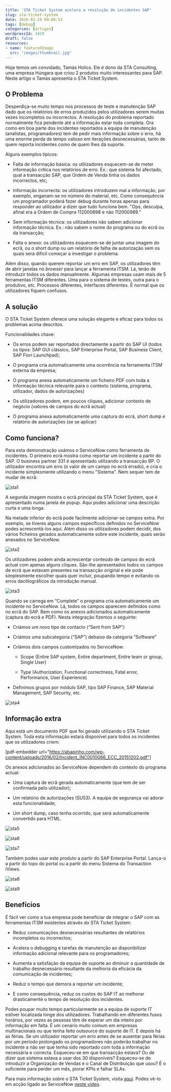 ```yaml
---
title: 'STA Ticket System acelera a resolução de incidentes SAP'
slug: sta-ticket-system
date: 2016-02-29 09:00:53
tags: [debug]
categories: [artigos]
wordpressId: 3429
draft: false
resources:
- name: featuredImage
  src: "images/thumbnail.jpg"
---
```

Hoje temos um convidado, Tamás Holics. Ele é dono da STA Consulting, uma empresa Húngara que criou 2 produtos muito interessantes para SAP. Neste artigo o Tamás apresenta o STA Ticket System.

## O Problema

Desperdiça-se muito tempo nos processos de teste e manutenção SAP dado que os relatórios de erros produzidos pelos utilizadores serem muitas vezes incompletos ou incorrectos. A resolução do problema reportado normalmente fica pendente até a informação estar toda completa. Ora como em boa parte dos incidentes reportados a equipa de manutenção (analistas, programadores) tem de pedir mais informação sobre o erro, há uma enorme perda de tempo valioso em iterações desnecessárias, tanto de quem reporta incidentes como de quem lhes dá suporte.

<!--more-->

Alguns exemplos típicos:

  * Falta de informação básica: os utilizadores esquecem-se de meter informação crítica nos relatórios de erro. Ex.: que sistema foi afectado, qual a transacção SAP, que Ordem de Venda tinha os dados incorrectos, etc;

  * Informação incorrecta: os utilizadores introduzem mal a informação, por exemplo, enganam-se no número do material, etc. Como consequência um programador poderá fazer debug durante horas apenas para responder ao utilizador a dizer que tudo funciona bem. "Ops, desculpa, afinal era a Ordem de Compra 112000898 e não 112000989."

  * Sem informação técnica: os utilizadores não sabem adicionar informação técnica. Ex.: não sabem o nome do programa ou do ecrã ou da transacção;

  * Falta o anexo: os utilizadores esquecem-se de juntar uma imagem do ecrã, ou o short dump ou um relatório de falha de autorização sem os quais será difícil começar a investigar o problema.

Além disso, quando querem reportar um erro em SAP, os utilizadores têm de abrir janelas no _browser_ para lançar a ferramenta ITSM. Lá, terão de introduzir todos os dados manualmente. Algumas empresas usam mais de 5 ferramentas ITSM diferentes. Uma para o sistema de testes, outra para o produtivo, etc. Processos diferentes, interfaces diferentes. É normal que os utilizadores fiquem confusos.

## A solução

O STA Ticket System oferece uma solução elegante e eficaz para todos os problemas acima descritos.

Funcionalidades chave:

  * Os erros podem ser reportados directamente a partir do SAP UI (todos os tipos: SAP GUI clássico, SAP Enterprise Portal, SAP Business Client, SAP Fiori Launchpad);

  * O programa cria automaticamente uma ocorrência na ferramenta ITSM externa da empresa;

  * O programa anexa automaticamente um ficheiro PDF com toda a informação técnica relevante para o contexto (sistema, programa, utilizador, dados de autorizações)

  * Os utilizadores podem, em poucos cliques, adicionar contexto de negócio (valores de campos do ecrã actual)

  * O programa anexa automaticamente uma captura do ecrã, short dump e relatório de autorizações (se se aplicar)

## Como funciona?

Para esta demonstração usámos o ServiceNow como ferramenta de incidentes. O primeiro ecrã mostra como reportar um incidente a partir do SAP. O business partner 331 é apresentado utilizando a transacção BP. O utilizador encontra um erro (o valor de um campo no ecrã errado), e cria o incidente simplesmente utilizando o menu "Sistema". Nem sequer tem de mudar de ecrã:

![sta1][1]

A segunda imagem mostra o ecrã principal da STA Ticket System, que é apresentado numa janela de popup. Aqui podes adicionar uma descrição curta e uma longa.

Na metade inferior do ecrã pode facilmente adicionar-se campos extra. Por exemplo, se tiveres alguns campos específicos definidos no ServiceNow podes acrescentá-los aqui. Além disso os utilizadores podem decidir, dos vários ficheiros gerados automaticamente sobre este incidente, quais serão anexados no ServiceNow.

![sta2][2]

Os utilizadores podem ainda acrescentar conteúdo de campos do ecrã actual com apenas alguns cliques. São-lhe apresentados todos os campos de ecrã que estavam presentes na transacção original e ele pode simplesmente escolher quais quer incluir, poupando tempo e evitando os erros dactilográficos da introdução manual.

![sta3][3]

Quando se carrega em “Complete” o programa cria automaticamente um incidente no ServiceNow. Lá, todos os campos aparecem definidos como no ecrã do SAP. Bem como os anexos adicionados automaticamente (captura do ecrã e PDF). Nesta integração fizemos o seguinte:

  * Criámos um novo tipo de contacto (“Sent from SAP”)

  * Criámos uma subcategoria (“SAP”) debaixo da categoria “Software”

  * Criámos dois campos customizados no ServiceNow:

    * Scope (Entire SAP system, Entire department, Entire team or group, Single User)

    * Type (Authorization, Functional correctness, Fatal error, Performance, User Experience)

  * Definimos grupos por módulo SAP, tipo SAP Finance, SAP Material Management, SAP Security, etc.

![sta4][4]

## Informação extra

Aqui está um documento PDF que foi gerado utilizando o STA Ticket System. Toda esta informação estará disponível para todos os incidentes que os utilizadores criem:

[pdf-embedder url="https://abapinho.com/wp-content/uploads/2016/02/Incident_INC0010066_ECC_20151202.pdf"]

Os anexos adicionados ao ServiceNow dependem do contexto do programa actual:

  * Uma captura de ecrã gerada automaticamente (que tem de ser confirmada pelo utilizador);

  * Um relatório de autorizações (SU53). A equipa de segurança vai adorar esta funcionalidade;

  * Um short dump, caso tenha ocorrido, que será automaticamente convertido para HTML.

![sta5][5]

![sta6][6]

![sta7][7]

Também podes usar este produto a partir do SAP Enterprise Portal. Lança-o a partir do topo do portal ou a partir do menu Sistema do Transaction iViews.

![sta8][8]

![sta9][9]

## Benefícios

É fácil ver como a tua empresa pode beneficiar de integrar o SAP com as ferramentas ITSM existentes através do STA Ticket System:

  * Reduz comunicações desnecessárias resultantes de relatórios incompletos ou incorrectos;

  * Acelera o debugging e tarefas de manutenção ao disponibilizar informação adicional relevante para os programadores;

  * Aumenta a satisfação da equipa de suporte ao diminuir a quantidade de trabalho desnecessário resultante da melhoria da eficácia da comunicação de incidentes;

  * Reduz o tempo que demora a reportar um incidente;

  * E como consequência, reduz os custos do SAP IT ao melhorar drasticamente o tempo de resolução dos incidentes.

Podes poupar muito tempo particularmente se a equipa de suporte IT estiver localizada longe dos utilizadores. Trabalhando em diferentes fusos horários, por vezes as pessoas têm de esperar um dia inteiro por informação em falta. É um cenário muito comum em empresas multinacionais ou que tenha feito outsource do suporte de IT.
E depois há as férias. Se um utilizador reportar um erro antes de se ausentar para férias por um período prolongado os programadores não poderão trabalhar no incidente a não ser que tenha sido reportado com toda a informação necessária e correcta. Esqueceu-se em que transacção estava? Ou de dizer que sistema estava a usar dos 30 disponíveis? Esqueceu-se de introduzir a Organização de Vendas e o Canal de Distribuição que usou? É o suficiente para perder um mês, piorar KPIs e falhar SLAs.

Para mais informação sobre o STA Ticket System, visita [aqui][10].
Podes vê-lo em acção ligado ao ServiceNow [neste vídeo][11].

   [1]: images/sta1.jpg
   [2]: images/sta2.jpg
   [3]: images/sta3.jpg
   [4]: images/sta4.jpg
   [5]: images/sta5.jpg
   [6]: images/sta6.jpg
   [7]: images/sta7.jpg
   [8]: images/sta8.jpg
   [9]: images/sta9.jpg
   [10]: http://sta-technologies.com/products/ticket-system/
   [11]: https://www.youtube.com/watch?v=ML0G8sCA9K4
